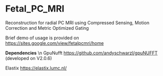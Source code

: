 # Fetal_PC_MRI
Reconstruction for radial PC MRI using Compressed Sensing, Motion Correction and Metric Optimized Gating

Brief demo of usage is provided on https://sites.google.com/view/fetalpcmri/home

**Dependencies** \n
GpuNufft      https://github.com/andyschwarzl/gpuNUFFT
(developed on V2.0.6)

Elastix       https://elastix.lumc.nl/



